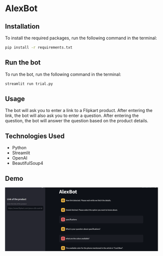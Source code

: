 # AlexBot


## Installation
To install the required packages, run the following command in the terminal:

```bash
pip install -r requirements.txt
```

## Run the bot
To run the bot, run the following command in the terminal:

```bash
streamlit run trial.py
```

## Usage
The bot will ask you to enter a link to a Flipkart product. After entering the link, the bot will also ask you to enter a question. After entering the question, the bot will answer the question based on the product details.

## Technologies Used
- Python
- Streamlit
- OpenAI
- BeautifulSoup4

## Demo
![Demo Image of the app](./AlexBot.png)
